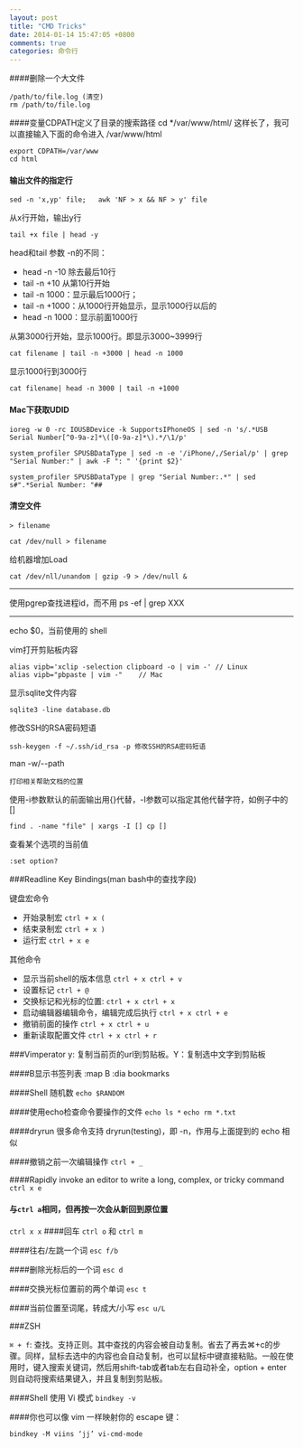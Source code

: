 ```yaml
---
layout: post
title: "CMD Tricks"
date: 2014-01-14 15:47:05 +0800
comments: true
categories: 命令行
---
```


####删除一个大文件
```
/path/to/file.log (清空)
rm /path/to/file.log
```

####变量CDPATH定义了目录的搜索路径
cd */var/www/html/ 这样长了，我可以直接输入下面的命令进入 /var/www/html

```
export CDPATH=/var/www
cd html
```

#### 输出文件的指定行
```
sed -n 'x,yp' file;   awk 'NF > x && NF > y' file
```
从x行开始，输出y行

```
tail +x file | head -y
```
head和tail 参数 -n的不同：

- head -n -10 除去最后10行
- tail -n +10 从第10行开始
- tail -n 1000：显示最后1000行；
- tail -n +1000：从1000行开始显示，显示1000行以后的
- head -n 1000：显示前面1000行

从第3000行开始，显示1000行。即显示3000~3999行

```
cat filename | tail -n +3000 | head -n 1000
```
显示1000行到3000行

```
cat filename| head -n 3000 | tail -n +1000
```


#### Mac下获取UDID
```
ioreg -w 0 -rc IOUSBDevice -k SupportsIPhoneOS | sed -n 's/.*USB Serial Number[^0-9a-z]*\([0-9a-z]*\).*/\1/p'

system_profiler SPUSBDataType | sed -n -e '/iPhone/,/Serial/p' | grep "Serial Number:" | awk -F ": " '{print $2}'

system_profiler SPUSBDataType | grep "Serial Number:.*" | sed s#".*Serial Number: "##
```
#### 清空文件
```
> filename

cat /dev/null > filename
```
给机器增加Load
```
cat /dev/nll/unandom | gzip -9 > /dev/null & 
```

***
使用pgrep查找进程id，而不用 ps -ef | grep XXX
***
echo $0，当前使用的 shell

vim打开剪贴板内容
```
alias vipb='xclip -selection clipboard -o | vim -' // Linux
alias vipb="pbpaste | vim -" 	// Mac
```
显示sqlite文件内容
```
sqlite3 -line database.db 
```
修改SSH的RSA密码短语
```
ssh-keygen -f ~/.ssh/id_rsa -p 修改SSH的RSA密码短语
```
man -w/--path 
```
打印相关帮助文档的位置
```
使用-i参数默认的前面输出用{}代替，-I参数可以指定其他代替字符，如例子中的[] 

```
find . -name "file" | xargs -I [] cp []
```
查看某个选项的当前值

```
:set option?
```

###Readline Key Bindings(man bash中的查找字段)

键盘宏命令

- 开始录制宏 `ctrl + x (`
- 结束录制宏 `ctrl + x )`
- 运行宏 `ctrl + x e`

其他命令

- 显示当前shell的版本信息 `ctrl + x ctrl + v`
- 设置标记 `ctrl + @`
- 交换标记和光标的位置: `ctrl + x ctrl + x`
- 启动编辑器编辑命令，编辑完成后执行	`ctrl + x ctrl + e`
- 撤销前面的操作	`ctrl + x ctrl + u`
- 重新读取配置文件	`ctrl + x ctrl + r`

###Vimperator
y: 复制当前页的url到剪贴板。Y：复制选中文字到剪贴板

####B显示书签列表
:map B :dia bookmarks<cr>

####Shell 随机数
`echo $RANDOM`

####使用echo检查命令要操作的文件
`echo ls *`
`echo rm *.txt`

####dryrun
很多命令支持 dryrun(testing)，即 -n，作用与上面提到的 echo 相似

####撤销之前一次编辑操作
`ctrl + _`

####Rapidly invoke an editor to write a long, complex, or tricky command
`ctrl x e`

#### 与`ctrl a`相同，但再按一次会从新回到原位置
`ctrl x x`
####回车
`ctrl o` 和 `ctrl m`

####往右/左跳一个词
`esc f/b`

####删除光标后的一个词
`esc d`

####交换光标位置前的两个单词
`esc t`

####当前位置至词尾，转成大/小写
`esc u/L`

###ZSH

`⌘ + f`: 查找。支持正则。其中查找的内容会被自动复制。省去了再去⌘+c的步骤。同样，鼠标去选中的内容也会自动复制，也可以鼠标中键直接粘贴。一般在使用时，键入搜索关键词，然后用shift-tab或者tab左右自动补全，option + enter则自动将搜索结果键入，并且复制到剪贴板。


####Shell 使用 Vi 模式
`bindkey -v`

####你也可以像 vim 一样映射你的 escape 键：

	bindkey -M viins ‘jj’ vi-cmd-mode